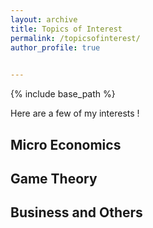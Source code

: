 ```yaml
---
layout: archive
title: Topics of Interest
permalink: /topicsofinterest/
author_profile: true

 
---
```


{% include base_path %}

Here are a few of my interests !

## Micro Economics
## Game Theory
## Business and Others

